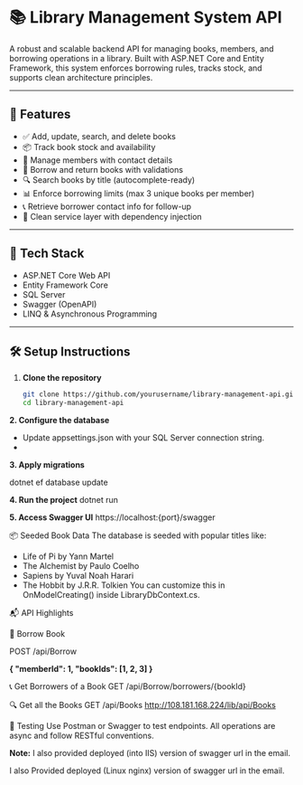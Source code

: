 # 📚 Library Management System API

A robust and scalable backend API for managing books, members, and borrowing operations in a library. Built with ASP.NET Core and Entity Framework, this system enforces borrowing rules, tracks stock, and supports clean architecture principles.

---

## 🚀 Features

- ✅ Add, update, search, and delete books
- 📦 Track book stock and availability
- 👥 Manage members with contact details
- 🔄 Borrow and return books with validations
- 🔍 Search books by title (autocomplete-ready)
- 📊 Enforce borrowing limits (max 3 unique books per member)
- 📞 Retrieve borrower contact info for follow-up
- 🧱 Clean service layer with dependency injection

---

## 🧰 Tech Stack

- ASP.NET Core Web API
- Entity Framework Core
- SQL Server
- Swagger (OpenAPI)
- LINQ & Asynchronous Programming

---

## 🛠️ Setup Instructions

1. **Clone the repository**
   ```bash
   git clone https://github.com/yourusername/library-management-api.git
   cd library-management-api

**2. Configure the database**
- Update appsettings.json with your SQL Server connection string.
- 
**3. Apply migrations**

   dotnet ef database update

**4. Run the project**
    dotnet run
   
**5. Access Swagger UI**
   https://localhost:{port}/swagger

 📦 Seeded Book Data
The database is seeded with popular titles like:
- Life of Pi by Yann Martel
- The Alchemist by Paulo Coelho
- Sapiens by Yuval Noah Harari
- The Hobbit by J.R.R. Tolkien
You can customize this in OnModelCreating() inside LibraryDbContext.cs.


📬 API Highlights

🔄 Borrow Book

POST /api/Borrow

**{
  "memberId": 1,
  "bookIds": [1, 2, 3]
}**


📞 Get Borrowers of a Book
GET /api/Borrow/borrowers/{bookId}


🔍 Get all the Books
GET /api/Books
http://108.181.168.224/lib/api/Books


🧪 Testing
Use Postman or Swagger to test endpoints. All operations are async and follow RESTful conventions.

**Note:**
I also provided deployed (into IIS) version of swagger url in the email.

I also Provided deployed (Linux nginx) version of swagger url in the email.


